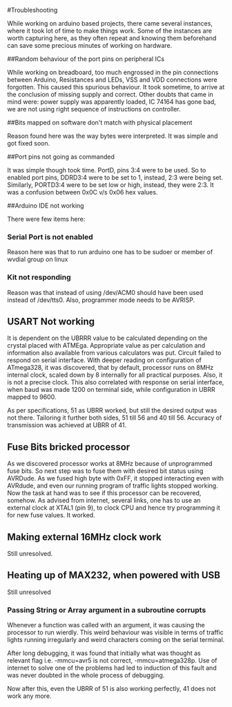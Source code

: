 #Troubleshooting

While working on arduino based projects, there came several instances, where it took lot of time to make things work. Some of the instances 
are worth capturing here, as they often repeat and knowing them beforehand can save some precious minutes of
working on hardware.

##Random behaviour of the port pins on peripheral ICs

While working on breadboard, too much engrossed in the pin connections between Arduino, Resistances and LEDs, 
VSS and VDD connections were forgotten. This caused this spurious behaviour. It took sometime, to arrive at 
the conclusion of missing supply and correct. Other doubts that came in mind were: power supply was 
apparently loaded, IC 74164 has gone bad, we are not using right sequence of instructions on controller.

##Bits mapped on software don't match with physical placement

Reason found here was the way bytes were interpreted. It was simple and got fixed soon.

##Port pins not going as commanded

It was simple though took time. PortD, pins 3:4 were to be used. So to enabled port pins, DDRD3:4 were to be set to 1,
instead, 2:3 were being set. Similarly, PORTD3:4 were to be set low or high, instead, they were 2:3. It was a confusion
between 0x0C v/s 0x06 hex values.

##Arduino IDE not working

There were few items here:

### Serial Port is not enabled

Reason here was that to run arduino one has to be sudoer or member of wvdial group on linux

### Kit not responding

Reason was that instead of using /dev/ACM0 should have been used instead of /dev/tts0.
Also, programmer mode needs to be AVRISP.

## USART Not working

It is dependent on the UBRRR value to be calculated depending on the crystal placed with ATMEga. Appropriate value as per calculation and information also available from various calculators was put. Circuit failed to respond on serial interface. With deeper reading on configuration of ATmega328, it was discovered, that by default, processor runs on 8MHz internal clock, scaled down by 8 internally for all practical purposes. Also, it is not a precise clock. This also correlated with response on serial interface, when baud was made 1200 on terminal side, while configuration in UBRR mapped to 9600.

As per specifications, 51 as UBRR worked, but still the desired output was not there. Tailoring it further both sides, 51 till 56 and 40 till 56. Accuracy of transmission was achieved at UBRR of 41.

## Fuse Bits bricked processor

As we discovered processor works at 8MHz because of unprogrammed fuse bits. So next step was to fuse them with desired bit status using AVRDude. As we fused high byte with 0xFF, it stopped interacting even with AVRdude, and even our running program of traffic lights stopped working. Now the task at hand was to see if this processor can be recovered, somehow. As advised from internet, several links, one has to use an external clock at XTAL1 (pin 9), to clock CPU and hence try programming it for new fuse values. It worked.

## Making external 16MHz clock work

Still unresolved.

## Heating up of MAX232, when powered with USB

Still unresolved

### Passing String or Array argument in a subroutine corrupts

Whenever a function was called with an argument, it was causing the processor to run wierdly. This weird behaviour was visible in terms of traffic lights running irregularly and weird characters coming on the serial terminal.

After long debugging, it was found that initially what was thought as relevant flag i.e. -mmcu=avr5 is not correct, -mmcu=atmega328p. Use of internet to solve one of the problems had led to induction of this fault and was never doubted in the whole process of debugging.

Now after this, even the UBRR of 51 is also working perfectly, 41 does not work any more.